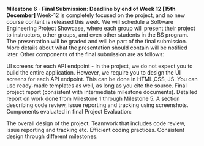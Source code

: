**Milestone 6 - Final Submission: Deadline by end of Week 12 [15th December]**
Week-12 is completely focused on the project, and no new course content is released this week. We will schedule a Software Engineering Project Showcase, where each group will present their project to instructors, other groups, and even other students in the BS program. The presentation will be graded and will be part of the final submission. More details about what the presentation should contain will be notified later.
Other components of the final submission are as follows:

UI screens for each API endpoint  - In the project, we do not expect you to build the entire application. However, we require you to design the UI screens for each API endpoint. This can be done in HTML,CSS, JS. You can use ready-made templates as well, as long as you cite the source.
Final project report (consistent with intermediate milestone documents).
Detailed report on work done from Milestone 1 through Milestone 5.
A section describing code review, issue reporting and tracking using screenshots.
Components evaluated in final Project Evaluation:

The overall design of the project.
Teamwork that includes code review, issue reporting and tracking etc.
Efficient coding practices.
Consistent design through different milestones.
